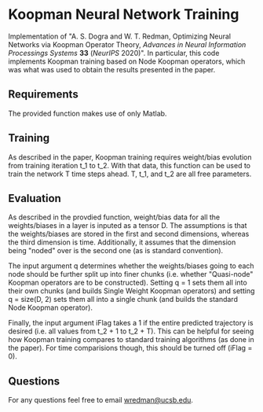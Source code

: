 # Koopman Neural Network Training

Implementation of "A. S. Dogra and W. T. Redman, Optimizing Neural Networks via Koopman Operator Theory, *Advances in Neural Information Processings Systems* **33** (*NeurIPS* 2020)". In particular, this code implements Koopman training based on Node Koopman operators, which was what was used to obtain the results presented in the paper. 

## Requirements

The provided function makes use of only Matlab. 

## Training

As described in the paper, Koopman training requires weight/bias evolution from training iteration t_1 to t_2. With that data, this function can be used to train the network T time steps ahead. T, t_1, and t_2 are all free parameters. 

## Evaluation

As described in the provdied function, weight/bias data for all the weights/biases in a layer is inputed as a tensor D. The assumptions is that the weights/biases are stored in the first and second dimensions, whereas the third dimension is time. Additionally, it assumes that the dimension being "noded" over is the second one (as is standard convention). 

The input argument q determines whether the weights/biases going to each node should be further split up into finer chunks (i.e. whether "Quasi-node" Koopman operators are to be constructed). Setting q = 1 sets them all into their own chunks (and builds Single Weight Koopman operators) and setting q = size(D, 2) sets them all into 
a single chunk (and builds the standard Node Koopman operator).

Finally, the input argument iFlag takes a 1 if the entire predicted trajectory is desired (i.e. all values from t_2 + 1 to t_2 + T). This can be helpful for seeing how Koopman training compares to standard training algorithms (as done in the paper). For time comparisions though, this should be turned off (iFlag = 0).  

## Questions 

For any questions feel free to email wredman@ucsb.edu. 
